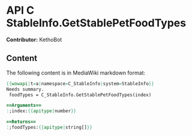 # API C StableInfo.GetStablePetFoodTypes

**Contributor:** KethoBot

## Content

The following content is in MediaWiki markdown format:

```mediawiki
{{wowapi|t=a|namespace=C_StableInfo|system=StableInfo}}
Needs summary.
 foodTypes = C_StableInfo.GetStablePetFoodTypes(index)

==Arguments==
:;index:{{apitype|number}}

==Returns==
:;foodTypes:{{apitype|string[]}}
```